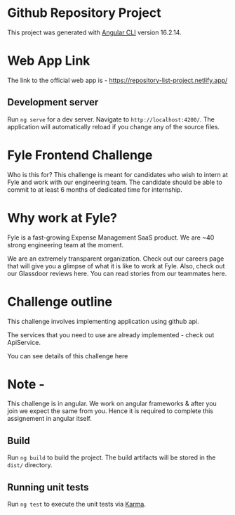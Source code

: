 # Github Repository Project

This project was generated with [Angular CLI](https://github.com/angular/angular-cli) version 16.2.14.

# Web App Link

The link to the official web app is - https://repository-list-project.netlify.app/

## Development server

Run `ng serve` for a dev server. Navigate to `http://localhost:4200/`. The application will automatically reload if you change any of the source files.

# Fyle Frontend Challenge
Who is this for?
This challenge is meant for candidates who wish to intern at Fyle and work with our engineering team. The candidate should be able to commit to at least 6 months of dedicated time for internship.

# Why work at Fyle?
Fyle is a fast-growing Expense Management SaaS product. We are ~40 strong engineering team at the moment.

We are an extremely transparent organization. Check out our careers page that will give you a glimpse of what it is like to work at Fyle. Also, check out our Glassdoor reviews here. You can read stories from our teammates here.

# Challenge outline
This challenge involves implementing application using github api.

The services that you need to use are already implemented - check out ApiService.

You can see details of this challenge here

# Note - 
This challenge is in angular. We work on angular frameworks & after you join we expect the same from you. Hence it is required to complete this assignement in angular itself.

## Build

Run `ng build` to build the project. The build artifacts will be stored in the `dist/` directory.

## Running unit tests

Run `ng test` to execute the unit tests via [Karma](https://karma-runner.github.io).





